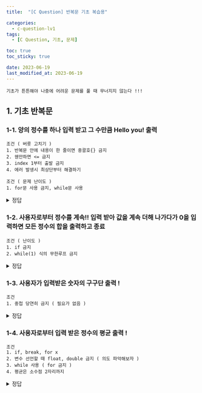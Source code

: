 ```yaml
---
title:  "[C Question] 반복문 기초 복습용" 

categories:
  - c-question-lv1
tags:
  - [C Question, 기초, 문제]

toc: true
toc_sticky: true

date: 2023-06-19
last_modified_at: 2023-06-19
---
```


```
기초가 튼튼해야 나중에 어려운 문제를 풀 때 무너지지 않는다 !!!
```

## 1. 기초 반복문

### 1-1. 양의 정수를 하나 입력 받고 그 수만큼 Hello you! 출력
```
조건 ( 버릇 고치기 )
1. 반복문 안에 내용이 한 줄이면 중괄호{} 금지
2. 웬만하면 <= 금지
3. index 1부터 출발 금지
4. 에러 발생시 최상단부터 해결하기

조건 ( 문제 난이도 )
1. for문 사용 금지, while문 사용
```
<details>
<summary>정답</summary>
<div markdown="1">       
```
while (n-- > 0) 
	printf("%d: Hello you! \n", i++);
```
</div>
</details>



### 1-2. 사용자로부터 정수를 계속!! 입력 받아 값을 계속 더해 나가다가 0을 입력하면 모든 정수의 합을 출력하고 종료
```
조건 ( 난이도 )
1. if 금지
2. while(1) 식의 무한루프 금지
```

<details>
<summary>정답</summary>
<div markdown="1">       
```
int sum = 0, num = 1; // 초기식
// 간결하게 !!
while (num != 0) // 조건식
	{
	  printf("input number(0 to quit): ");
		scanf_s("%d", &num); // 증감식
		sum += num; // 복합대입연산자
	}
	printf("sum: %d \n", sum);
```
</div>
</details>


### 1-3. 사용자가 입력받은 숫자의 구구단 출력 !
```
조건
1. 중첩 당연히 금지 ( 필요가 없음 )
```

<details>
<summary>정답</summary>
<div markdown="1">
```
int i = 0, j = 10;
printf("input:");
scanf_s("%d", &i);
while (j-- > 1) printf("%d x %d = %d \n", i, j, i * j);
```
</div>
</details>


### 1-4. 사용자로부터 입력 받은 정수의 평균 출력 !
```
조건
1. if, break, for x
2. 변수 선언할 때 float, double 금지 ( 의도 파악해보자 )
3. while 사용 ( for 금지 )
4. 평균은 소수점 2자리까지
```
<details>
<summary>정답</summary>
<div markdown="1">
```
int i = 0, cnt = 0, num = 0, sum = 0;

printf("How many inputs?:");
scanf_s("%d", &cnt);

while (i++ < cnt)
{
	printf("input number:");
	scanf_s("%d", &num);
	sum += num;
}
printf("avg: %.2f \n", (float)sum/cnt);
```
</div>
</details>

### 1-5. while 사용 2단 ~ 9단 출력
```
조건
1. while문 사용
2. if 금지
3. 변수명 의미 부여
```
<details>
<summary>정답</summary>
<div markdown="1">
```
int dan = 1, mul = 0;

while (dan++ < 9)
{
	printf("----%d단----\n", dan);
	while (mul++ < 9) printf("%d x %d = %d \n", dan, mul, dan * mul);
	mul = 0;
}
```
</div>
</details>


### 1-6 5개의 정수를 입력 받아서 합을 구하되, 1미만이면 입력으로 치지않고 재입력을 요구 ! ( 이거 진짜 재밌음 )
```
조건
1. if 금지
2. break 금지
3. scanf_s 두번 금지
```

<details>
<summary>정답</summary>
<div markdown="1">
```
	int cnt = 0, input = -1, total = 0;

	while (cnt++ < 5)
	{
		// 음수일 때 들어가서
		// 양수일 때 나와서 결과 입력해줘버리면?
		while (input < 0)
		{
			printf("input: ");
			scanf_s("%d", &input);
		}

		total += input;
		input = -1;
	}
	printf("sum: %d", total);
```
</div>
</details>